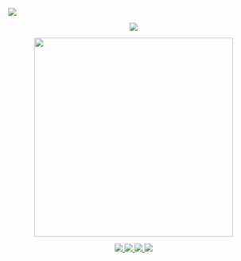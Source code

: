 
![](https://komarev.com/ghpvc/?username=Dimkarpenko&style=flat-square)


<p align="center">
  <a href="https://github.com/Dimkarpenko">
    <img src="https://github-readme-stats.vercel.app/api?username=Dimkarpenko&show_icons=true&include_all_commits=true&count_private=true&theme=vision-friendly-dark">
  </a>
</p>

<p align="center">
  <a href="https://github.com/Dimkarpenko">
    <img src="https://github-readme-stats.vercel.app/api/top-langs/?username=Dimkarpenko&hide=smarty,java,actionscript&hide_border=true&theme=vision-friendly-dark&langs_count=10&layout=compact" width="400">
  </a>
</p>

<p align="center">
  <a href="https://github.com/Dimkarpenko">
    <img src="https://badges.pufler.dev/visits/Dimkarpenko/Dimkarpenko?logo=GitHub&style=flat-square&a=0">
  </a>
  <a href="https://github.com/Dimkarpenko">
    <img src="https://badges.pufler.dev/years/Dimkarpenko?logo=GitHub&style=flat-square&a=0">
  </a>
  <a href="https://github.com/Dimkarpenko">
    <img src="https://badges.pufler.dev/repos/Dimkarpenko?logo=GitHub&style=flat-square&a=0">
  </a>
  <a href="https://github.com/Dimkarpenko">
    <img src="https://badges.pufler.dev/commits/monthly/Dimkarpenko?logo=GitHub&style=flat-square&a=0">
  </a>
  
</p>
